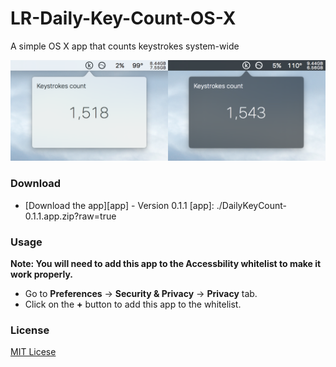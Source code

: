 # LR-Daily-Key-Count-OS-X
A simple OS X app that counts keystrokes system-wide

<img src="./screenshot.png" width="660px"/>

### Download
* [Download the app][app] - Version 0.1.1
[app]: ./DailyKeyCount-0.1.1.app.zip?raw=true

### Usage
__Note: You will need to add this app to the Accessbility whitelist to make it work properly.__
* Go to __Preferences__ -> __Security & Privacy__ -> __Privacy__ tab.
* Click on the __+__ button to add this app to the whitelist.

### License
[MIT Licese][license]

[license]: ./LICENSE
